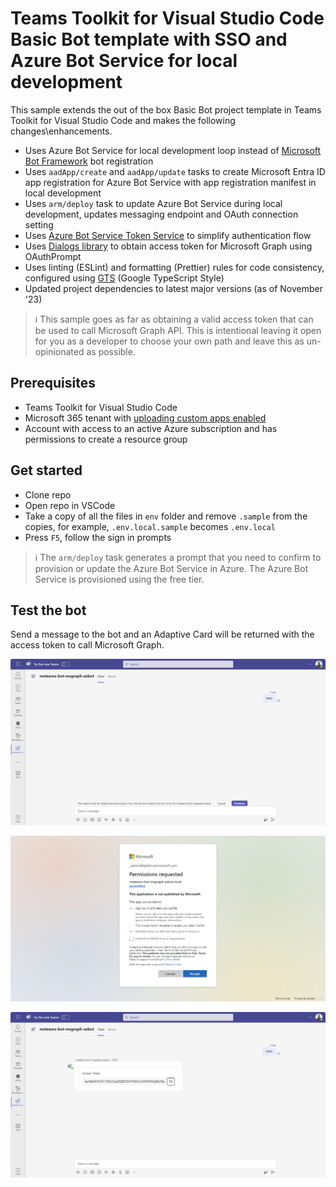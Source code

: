 # Teams Toolkit for Visual Studio Code Basic Bot template with SSO and Azure Bot Service for local development

This sample extends the out of the box Basic Bot project template in Teams Toolkit for Visual Studio Code and makes the following changes\enhancements.

- Uses Azure Bot Service for local development loop instead of [Microsoft Bot Framework](https://dev.botframework.com/) bot registration
- Uses `aadApp/create` and `aadApp/update` tasks to create Microsoft Entra ID app registration for Azure Bot Service with app registration manifest in local development
- Uses `arm/deploy` task to update Azure Bot Service during local development, updates messaging endpoint and OAuth connection setting
- Uses [Azure Bot Service Token Service](https://learn.microsoft.com/azure/bot-service/bot-builder-concept-authentication?view=azure-bot-service-4.0#about-the-bot-framework-token-service) to simplify authentication flow
- Uses [Dialogs library](https://learn.microsoft.com/en-us/azure/bot-service/bot-builder-concept-dialog) to obtain access token for Microsoft Graph using OAuthPrompt
- Uses linting (ESLint) and formatting (Prettier) rules for code consistency, configured using [GTS](https://github.com/google/gts) (Google TypeScript Style)
- Updated project dependencies to latest major versions (as of November '23)

> ℹ️ This sample goes as far as obtaining a valid access token that can be used to call Microsoft Graph API. This is intentional leaving it open for you as a developer to choose your own path and leave this as un-opinionated as possible.

## Prerequisites

- Teams Toolkit for Visual Studio Code
- Microsoft 365 tenant with [uploading custom apps enabled](https://learn.microsoft.com/microsoftteams/platform/m365-apps/prerequisites#prepare-a-developer-tenant-for-testing)
- Account with access to an active Azure subscription and has permissions to create a resource group

## Get started

- Clone repo
- Open repo in VSCode
- Take a copy of all the files in `env` folder and remove `.sample` from the copies, for example, `.env.local.sample` becomes `.env.local`
- Press `F5`, follow the sign in prompts

> ℹ️ The `arm/deploy` task generates a prompt that you need to confirm to provision or update the Azure Bot Service in Azure. The Azure Bot Service is provisioned using the free tier.

## Test the bot

Send a message to the bot and an Adaptive Card will be returned with the access token to call Microsoft Graph.

![Screenshot of sign in ](./assets/bot-signin.png)

![Screenshot of Microsoft Entra consent](./assets/bot-consent.png)

![Screenshot of token for Microsoft Graph rendered in an Adaptive Card](./assets/bot-token.png)
